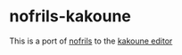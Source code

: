 # nofrils-kakoune
This is a port of [nofrils](https://github.com/robertmeta/nofrils) to the [kakoune editor](http://kakoune.org)
